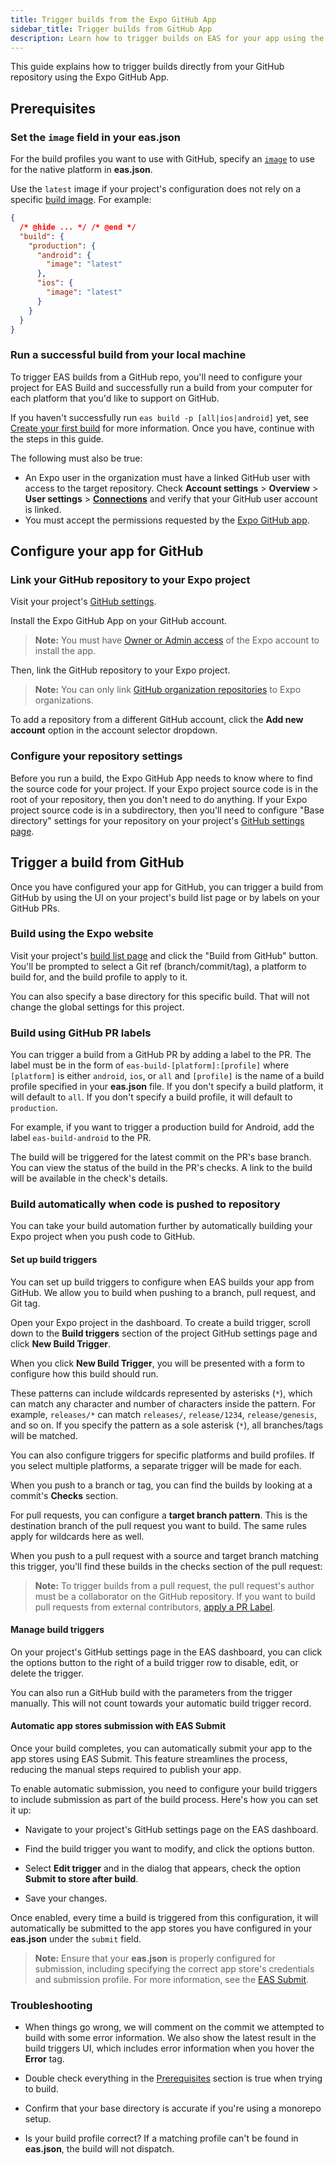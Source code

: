 ```yaml
---
title: Trigger builds from the Expo GitHub App
sidebar_title: Trigger builds from GitHub App
description: Learn how to trigger builds on EAS for your app using the Expo GitHub App.
---
```


This guide explains how to trigger builds directly from your GitHub repository using the Expo GitHub App.

## Prerequisites

### Set the `image` field in your eas.json

For the build profiles you want to use with GitHub, specify an [`image`](/eas/json/#image) to use for the native platform in **eas.json**.

Use the `latest` image if your project's configuration does not rely on a specific [build image](/build-reference/infrastructure/). For example:

```json eas.json
{
  /* @hide ... */ /* @end */
  "build": {
    "production": {
      "android": {
        "image": "latest"
      },
      "ios": {
        "image": "latest"
      }
    }
  }
}
```

### Run a successful build from your local machine

To trigger EAS builds from a GitHub repo, you'll need to configure your project for EAS Build and successfully run a build from your computer for each platform that you'd like to support on GitHub.

If you haven't successfully run `eas build -p [all|ios|android]` yet, see [Create your first build](/build/setup/) for more information. Once you have, continue with the steps in this guide.

The following must also be true:

- An Expo user in the organization must have a linked GitHub user with access to the target repository. Check **Account settings** > **Overview** > **User settings** > [**Connections**](https://expo.dev/settings#connections) and verify that your GitHub user account is linked.
- You must accept the permissions requested by the [Expo GitHub app](https://github.com/settings/installations).

## Configure your app for GitHub

### Link your GitHub repository to your Expo project

Visit your project's [GitHub settings](https://expo.dev/accounts/[account]/projects/[projectName]/github).

Install the Expo GitHub App on your GitHub account.

> **Note:** You must have [Owner or Admin access](/accounts/account-types/#manage-access) of the Expo account to install the app.

Then, link the GitHub repository to your Expo project.

> **Note:** You can only link [GitHub organization repositories](https://docs.github.com/en/organizations) to Expo organizations.

To add a repository from a different GitHub account, click the **Add new account** option in the account selector dropdown.

### Configure your repository settings

Before you run a build, the Expo GitHub App needs to know where to find the source code for your project. If your Expo
project source code is in the root of your repository, then you don't need to do anything. If your
Expo project source code is in a subdirectory, then you'll need to configure "Base directory"
settings for your repository on your project's [GitHub settings
page](https://expo.dev/accounts/[account]/projects/[projectName]/github).

## Trigger a build from GitHub

Once you have configured your app for GitHub, you can trigger a build from GitHub by using the UI on your project's build list page or by labels on your GitHub PRs.

### Build using the Expo website

Visit your project's [build list
page](https://expo.dev/accounts/[account]/projects/[projectName]/builds) and click the "Build from
GitHub" button. You'll be prompted to select a Git ref (branch/commit/tag), a platform to build
for, and the build profile to apply to it.

You can also specify a base directory for this specific build. That will not change the global
settings for this project.

### Build using GitHub PR labels

You can trigger a build from a GitHub PR by adding a label to the PR. The label must be in the form
of `eas-build-[platform]:[profile]` where `[platform]` is either `android`, `ios`, or `all` and
`[profile]` is the name of a build profile specified in your **eas.json** file. If you don't specify
a build platform, it will default to `all`. If you don't specify
a build profile, it will default to `production`.

For example, if
you want to trigger a production build for Android, add the label `eas-build-android` to the PR.

The build will be triggered for the latest commit on the PR's base branch. You can view the status
of the build in the PR's checks. A link to the build will be available in the check's details.

### Build automatically when code is pushed to repository

You can take your build automation further by automatically building your Expo project when you push code to GitHub.

#### Set up build triggers

You can set up build triggers to configure when EAS builds your app from GitHub. We allow you to build when pushing to a branch, pull request, and Git tag.

Open your Expo project in the dashboard. To create a build trigger, scroll down to the **Build
triggers** section of the project GitHub settings page and click **New Build Trigger**.

When you click **New Build Trigger**, you will be presented with a form to configure how this build should run.

These patterns can include wildcards represented by asterisks (`*`), which can match any character and number of characters inside the pattern. For example, `releases/*` can match `releases/`, `release/1234`, `release/genesis`, and so on. If you specify the pattern as a sole asterisk (`*`), all branches/tags will be matched.

You can also configure triggers for specific platforms and build profiles. If you select multiple
platforms, a separate trigger will be made for each.

When you push to a branch or tag, you can find the builds by looking at a commit's **Checks** section.

For pull requests, you can configure a **target branch pattern**. This is the destination branch of the pull request you want to build. The same rules apply for wildcards here as well.

When you push to a pull request with a source and target branch matching this trigger, you'll find
these builds in the checks section of the pull request:

> **Note:** To trigger builds from a pull request, the pull request's author must be a collaborator
> on the GitHub repository. If you want to build pull requests from external contributors, [apply a PR Label](#build-using-github-pr-labels).

#### Manage build triggers

On your project's GitHub settings page in the EAS dashboard, you can click the options button to the right of
a build trigger row to disable, edit, or delete the trigger.

You can also run a GitHub build with the parameters from the trigger manually. This will not count towards your automatic build trigger record.

#### Automatic app stores submission with EAS Submit

Once your build completes, you can automatically submit your app to the app stores using EAS Submit. This feature streamlines the process, reducing the manual steps required to publish your app.

To enable automatic submission, you need to configure your build triggers to include submission as part of the build process. Here's how you can set it up:

- Navigate to your project's GitHub settings page on the EAS dashboard.
- Find the build trigger you want to modify, and click the options button.
- Select **Edit trigger** and in the dialog that appears, check the option **Submit to store after build**.

- Save your changes.

Once enabled, every time a build is triggered from this configuration, it will automatically be submitted to the app stores you have configured in your **eas.json** under the `submit` field.

> **Note:** Ensure that your **eas.json** is properly configured for submission, including specifying the correct app store's credentials and submission profile. For more information, see the [EAS Submit](/submit/eas-json/).

### Troubleshooting

- When things go wrong, we will comment on the commit we attempted to build with some error information. We also show the latest result in the build triggers UI, which includes error information when you hover the **Error** tag.

- Double check everything in the [Prerequisites](#prerequisites) section is true when trying to build.
- Confirm that your base directory is accurate if you're using a monorepo setup.
- Is your build profile correct? If a matching profile can't be found in **eas.json**, the build will not dispatch.